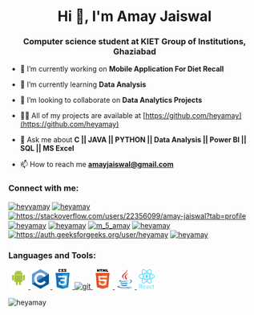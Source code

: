 <h1 align="center">Hi 👋, I'm Amay Jaiswal</h1>
<h3 align="center">Computer science student at KIET Group of Institutions, Ghaziabad</h3>

- 🔭 I’m currently working on **Mobile Application For Diet Recall**

- 🌱 I’m currently learning **Data Analysis**

- 👯 I’m looking to collaborate on **Data Analytics Projects**

- 👨‍💻 All of my projects are available at [https://github.com/heyamay](https://github.com/heyamay)

- 💬 Ask me about **C || JAVA || PYTHON || Data Analysis || Power BI || SQL || MS Excel**

- 📫 How to reach me **amayjaiswal@gmail.com**

<h3 align="left">Connect with me:</h3>
<p align="left">
<a href="https://twitter.com/heyyamay" target="blank"><img align="center" src="https://raw.githubusercontent.com/rahuldkjain/github-profile-readme-generator/master/src/images/icons/Social/twitter.svg" alt="heyyamay" height="30" width="40" /></a>
<a href="https://linkedin.com/in/heyamay" target="blank"><img align="center" src="https://raw.githubusercontent.com/rahuldkjain/github-profile-readme-generator/master/src/images/icons/Social/linked-in-alt.svg" alt="heyamay" height="30" width="40" /></a>
<a href="https://stackoverflow.com/users/https://stackoverflow.com/users/22356099/amay-jaiswal?tab=profile" target="blank"><img align="center" src="https://raw.githubusercontent.com/rahuldkjain/github-profile-readme-generator/master/src/images/icons/Social/stack-overflow.svg" alt="https://stackoverflow.com/users/22356099/amay-jaiswal?tab=profile" height="30" width="40" /></a>
<a href="https://instagram.com/hey.amay" target="blank"><img align="center" src="https://raw.githubusercontent.com/rahuldkjain/github-profile-readme-generator/master/src/images/icons/Social/instagram.svg" alt="heyamay" height="30" width="40" /></a>
<a href="https://www.codechef.com/users/heyamay" target="blank"><img align="center" src="https://cdn.jsdelivr.net/npm/simple-icons@3.1.0/icons/codechef.svg" alt="heyamay" height="30" width="40" /></a>
<a href="https://www.hackerrank.com/m_5_amay" target="blank"><img align="center" src="https://raw.githubusercontent.com/rahuldkjain/github-profile-readme-generator/master/src/images/icons/Social/hackerrank.svg" alt="m_5_amay" height="30" width="40" /></a>
<a href="https://www.leetcode.com/heyamay" target="blank"><img align="center" src="https://raw.githubusercontent.com/rahuldkjain/github-profile-readme-generator/master/src/images/icons/Social/leet-code.svg" alt="heyamay" height="30" width="40" /></a>
<a href="https://auth.geeksforgeeks.org/user/https://auth.geeksforgeeks.org/user/heyamay" target="blank"><img align="center" src="https://raw.githubusercontent.com/rahuldkjain/github-profile-readme-generator/master/src/images/icons/Social/geeks-for-geeks.svg" alt="https://auth.geeksforgeeks.org/user/heyamay" height="30" width="40" /></a>
<a href="https://discord.gg/heyamay" target="blank"><img align="center" src="https://raw.githubusercontent.com/rahuldkjain/github-profile-readme-generator/master/src/images/icons/Social/discord.svg" alt="heyamay" height="30" width="40" /></a>
</p>

<h3 align="left">Languages and Tools:</h3>
<p align="left"> <a href="https://developer.android.com" target="_blank" rel="noreferrer"> <img src="https://raw.githubusercontent.com/devicons/devicon/master/icons/android/android-original-wordmark.svg" alt="android" width="40" height="40"/> </a> <a href="https://www.cprogramming.com/" target="_blank" rel="noreferrer"> <img src="https://raw.githubusercontent.com/devicons/devicon/master/icons/c/c-original.svg" alt="c" width="40" height="40"/> </a> <a href="https://www.w3schools.com/css/" target="_blank" rel="noreferrer"> <img src="https://raw.githubusercontent.com/devicons/devicon/master/icons/css3/css3-original-wordmark.svg" alt="css3" width="40" height="40"/> </a> <a href="https://git-scm.com/" target="_blank" rel="noreferrer"> <img src="https://www.vectorlogo.zone/logos/git-scm/git-scm-icon.svg" alt="git" width="40" height="40"/> </a> <a href="https://www.w3.org/html/" target="_blank" rel="noreferrer"> <img src="https://raw.githubusercontent.com/devicons/devicon/master/icons/html5/html5-original-wordmark.svg" alt="html5" width="40" height="40"/> </a> <a href="https://www.java.com" target="_blank" rel="noreferrer"> <img src="https://raw.githubusercontent.com/devicons/devicon/master/icons/java/java-original.svg" alt="java" width="40" height="40"/> </a> <a href="https://reactjs.org/" target="_blank" rel="noreferrer"> <img src="https://raw.githubusercontent.com/devicons/devicon/master/icons/react/react-original-wordmark.svg" alt="react" width="40" height="40"/> </a> </p>

<p><img align="center" src="https://github-readme-stats.vercel.app/api/top-langs?username=heyamay&show_icons=true&locale=en&layout=compact" alt="heyamay" /></p>
